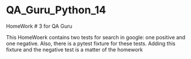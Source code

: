# QA_Guru_Python_14
HomeWork # 3 for QA Guru

This HomeWoerk contains two tests for search in google: one positive and one negative.
Also, there is a pytest fixture for these tests.
Adding this fixture and the negative test is a matter of the homework

